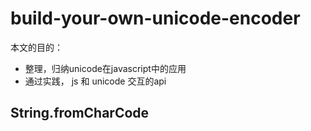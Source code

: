 # build-your-own-unicode-encoder

本文的目的：
  - 整理，归纳unicode在javascript中的应用
  - 通过实践，
js 和 unicode 交互的api
## String.fromCharCode
